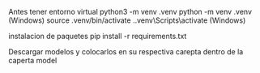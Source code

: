 
Antes tener entorno virtual
python3 -m venv .venv
python -m venv .venv (Windows)
source .venv/bin/activate
.\.venv\Scripts\activate (Windows)

instalacion de paquetes
pip install -r requirements.txt

Descargar modelos y colocarlos en su respectiva carepta dentro de la caperta model
